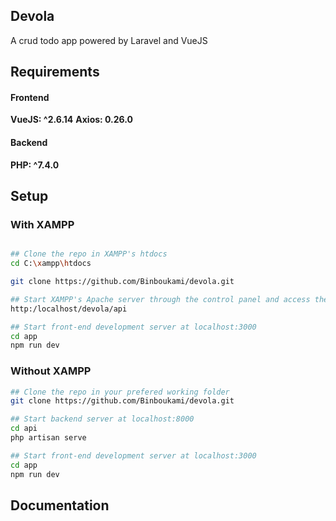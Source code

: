 ## Devola

A crud todo app powered by Laravel and VueJS

## Requirements

#### Frontend

**VueJS: ^2.6.14**
**Axios: 0.26.0**

#### Backend

**PHP: ^7.4.0**

## Setup

### With XAMPP

```bash

## Clone the repo in XAMPP's htdocs
cd C:\xampp\htdocs

git clone https://github.com/Binboukami/devola.git

## Start XAMPP's Apache server through the control panel and access the application the backend through the browser
http:/localhost/devola/api

## Start front-end development server at localhost:3000
cd app
npm run dev
```

### Without XAMPP

```bash
## Clone the repo in your prefered working folder
git clone https://github.com/Binboukami/devola.git

## Start backend server at localhost:8000
cd api
php artisan serve

## Start front-end development server at localhost:3000
cd app
npm run dev
```

## Documentation
